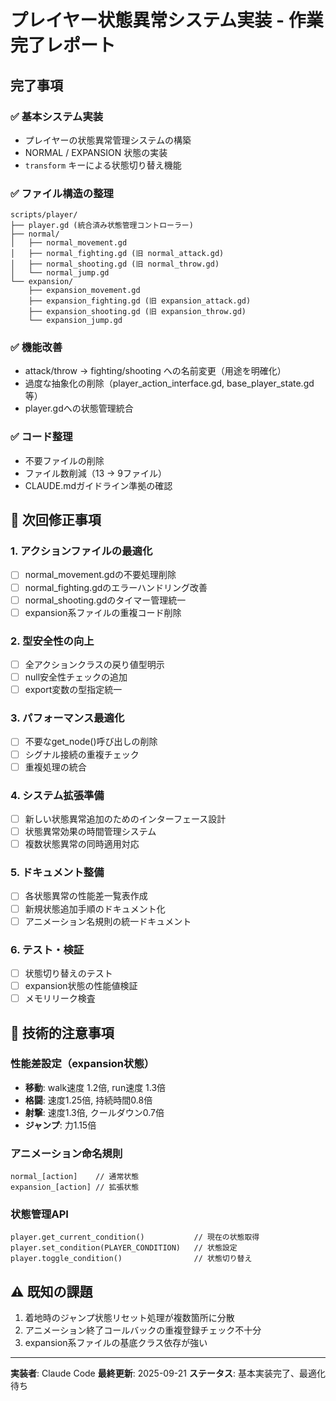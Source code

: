 # プレイヤー状態異常システム実装 - 作業完了レポート

## 完了事項

### ✅ 基本システム実装
- プレイヤーの状態異常管理システムの構築
- NORMAL / EXPANSION 状態の実装
- `transform` キーによる状態切り替え機能

### ✅ ファイル構造の整理
```
scripts/player/
├── player.gd (統合済み状態管理コントローラー)
├── normal/
│   ├── normal_movement.gd
│   ├── normal_fighting.gd (旧 normal_attack.gd)
│   ├── normal_shooting.gd (旧 normal_throw.gd)
│   └── normal_jump.gd
└── expansion/
    ├── expansion_movement.gd
    ├── expansion_fighting.gd (旧 expansion_attack.gd)
    ├── expansion_shooting.gd (旧 expansion_throw.gd)
    └── expansion_jump.gd
```

### ✅ 機能改善
- attack/throw → fighting/shooting への名前変更（用途を明確化）
- 過度な抽象化の削除（player_action_interface.gd, base_player_state.gd等）
- player.gdへの状態管理統合

### ✅ コード整理
- 不要ファイルの削除
- ファイル数削減（13 → 9ファイル）
- CLAUDE.mdガイドライン準拠の確認

## 🔧 次回修正事項

### 1. アクションファイルの最適化
- [ ] normal_movement.gdの不要処理削除
- [ ] normal_fighting.gdのエラーハンドリング改善
- [ ] normal_shooting.gdのタイマー管理統一
- [ ] expansion系ファイルの重複コード削除

### 2. 型安全性の向上
- [ ] 全アクションクラスの戻り値型明示
- [ ] null安全性チェックの追加
- [ ] export変数の型指定統一

### 3. パフォーマンス最適化
- [ ] 不要なget_node()呼び出しの削除
- [ ] シグナル接続の重複チェック
- [ ] 重複処理の統合

### 4. システム拡張準備
- [ ] 新しい状態異常追加のためのインターフェース設計
- [ ] 状態異常効果の時間管理システム
- [ ] 複数状態異常の同時適用対応

### 5. ドキュメント整備
- [ ] 各状態異常の性能差一覧表作成
- [ ] 新規状態追加手順のドキュメント化
- [ ] アニメーション名規則の統一ドキュメント

### 6. テスト・検証
- [ ] 状態切り替えのテスト
- [ ] expansion状態の性能値検証
- [ ] メモリリーク検査

## 📝 技術的注意事項

### 性能差設定（expansion状態）
- **移動**: walk速度 1.2倍, run速度 1.3倍
- **格闘**: 速度1.25倍, 持続時間0.8倍
- **射撃**: 速度1.3倍, クールダウン0.7倍
- **ジャンプ**: 力1.15倍

### アニメーション命名規則
```
normal_[action]    // 通常状態
expansion_[action] // 拡張状態
```

### 状態管理API
```gdscript
player.get_current_condition()           // 現在の状態取得
player.set_condition(PLAYER_CONDITION)   // 状態設定
player.toggle_condition()                // 状態切り替え
```

## ⚠️ 既知の課題
1. 着地時のジャンプ状態リセット処理が複数箇所に分散
2. アニメーション終了コールバックの重複登録チェック不十分
3. expansion系ファイルの基底クラス依存が強い

---
**実装者**: Claude Code
**最終更新**: 2025-09-21
**ステータス**: 基本実装完了、最適化待ち